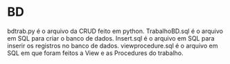 # BD
bdtrab.py é o arquivo da CRUD feito em python.
TrabalhoBD.sql é o arquivo em SQL para criar o banco de dados.
Insert.sql é o arquivo em SQL para inserir os registros no banco de dados.
viewprocedure.sql é o arquivo em SQL em que foram feitos a View e as Procedures do trabalho.
